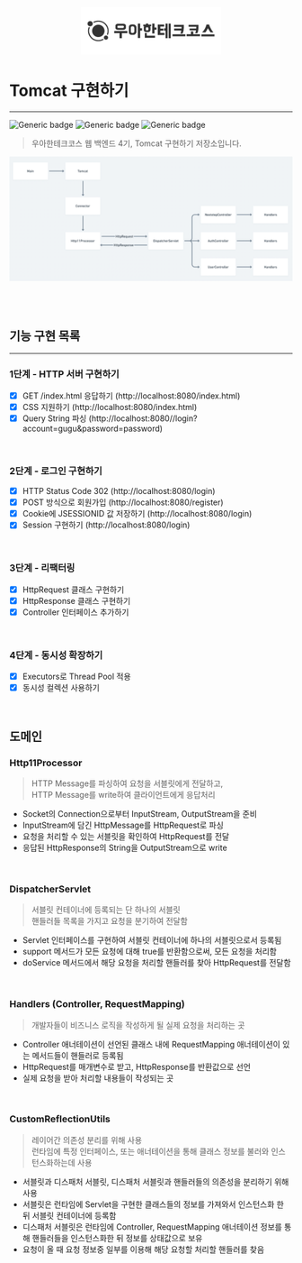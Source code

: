 <p align="center">
    <img src="./woowacourse.png" alt="우아한테크코스" width="250px">
</p>

# Tomcat 구현하기

---

![Generic badge](https://img.shields.io/badge/Level4-Tomcat-green.svg)
![Generic badge](https://img.shields.io/badge/test-44_passed-blue.svg)
![Generic badge](https://img.shields.io/badge/version-1.0.0-brightgreen.svg)

> 우아한테크코스 웹 백엔드 4기, Tomcat 구현하기 저장소입니다.

<img src="./architecture.png" alt="java-lotto-operation" width="768px">

<br><br>

## 기능 구현 목록

---

### 1단계 - HTTP 서버 구현하기

- [x] GET /index.html 응답하기 (http://localhost:8080/index.html)
- [x] CSS 지원하기 (http://localhost:8080/index.html)
- [x] Query String 파싱 (http://localhost:8080//login?account=gugu&password=password)

<br>

### 2단계 - 로그인 구현하기

- [x] HTTP Status Code 302 (http://localhost:8080/login)
- [x] POST 방식으로 회원가입 (http://localhost:8080/register)
- [x] Cookie에 JSESSIONID 값 저장하기 (http://localhost:8080/login)
- [x] Session 구현하기 (http://localhost:8080/login)

<br>

### 3단계 - 리팩터링

- [x] HttpRequest 클래스 구현하기
- [x] HttpResponse 클래스 구현하기
- [x] Controller 인터페이스 추가하기

<br>

### 4단계 - 동시성 확장하기

- [x] Executors로 Thread Pool 적용
- [x] 동시성 컬렉션 사용하기

<br>

## 도메인

### Http11Processor

> HTTP Message를 파싱하여 요청을 서블릿에게 전달하고, <br>HTTP Message를 write하여 클라이언트에게 응답처리

- Socket의 Connection으로부터 InputStream, OutputStream을 준비
- InputStream에 담긴 HttpMessage를 HttpRequest로 파싱
- 요청을 처리할 수 있는 서블릿을 확인하여 HttpRequest를 전달
- 응답된 HttpResponse의 String을 OutputStream으로 write

<br>

### DispatcherServlet

> 서블릿 컨테이너에 등록되는 단 하나의 서블릿 <br> 핸들러들 목록을 가지고 요청을 분기하여 전달함

- Servlet 인터페이스를 구현하여 서블릿 컨테이너에 하나의 서블릿으로서 등록됨
- support 메서드가 모든 요청에 대해 true를 반환함으로써, 모든 요청을 처리함
- doService 메서드에서 해당 요청을 처리할 핸들러를 찾아 HttpRequest를 전달함

<br>

### Handlers (Controller, RequestMapping)

> 개발자들이 비즈니스 로직을 작성하게 될 실제 요청을 처리하는 곳

- Controller 애너테이션이 선언된 클래스 내에 RequestMapping 애너테이션이 있는 메서드들이 핸들러로 등록됨
- HttpRequest를 매개변수로 받고, HttpResponse를 반환값으로 선언
- 실제 요청을 받아 처리할 내용들이 작성되는 곳

<br>

### CustomReflectionUtils

> 레이어간 의존성 분리를 위해 사용 <br> 런타임에 특정 인터페이스, 또는 애너테이션을 통해 클래스 정보를 불러와 인스턴스화하는데 사용

- 서블릿과 디스패처 서블릿, 디스패처 서블릿과 핸들러들의 의존성을 분리하기 위해 사용
- 서블릿은 런타임에 Servlet을 구현한 클래스들의 정보를 가져와서 인스턴스화 한 뒤 서블릿 컨테이너에 등록함
- 디스패처 서블릿은 런타임에 Controller, RequestMapping 애너테이션 정보를 통해 핸들러들을 인스턴스화한 뒤 정보를 상태값으로 보유
- 요청이 올 때 요청 정보중 일부를 이용해 해당 요청할 처리할 핸들러를 찾음

<br><br>
